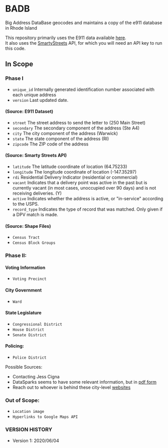 # BADB
Big Address DataBase geocodes and maintains a copy of the e911 database in Rhode Island

This repository primarily uses the E911 data available [here](https://www.rigis.org/datasets/e-911-sites). \
It also uses the [SmartyStreets](https://www.smartystreets.com/) API, for which you will need an API key to run this code.

## In Scope
### Phase I 
* `unique_id` Internally generated identification number associated with each unique address
* `version` Last updated date. 
#### (Source: E911 Dataset)
* `street` The street address to send the letter to (250 Main Street)
* `secondary` The secondary component of the address (Ste A4)
* `city` The city component of the address (Warwick)
* `state` The state component of the address (RI)
* `zipcode` The ZIP code of the address 
#### (Source: Smarty Streets API)
* `latitude` The latitude coordinate of location (64.75233)
* `longitude` The longitude coordinate of location (-147.35297)
* `rdi` Residential Delivery Indicator (residential or commercial)
* `vacant` Indicates that a delivery point was active in the past but is currently vacant (in most cases, unoccupied over 90 days) and is not receiving deliveries. (Y)
* `active` Indicates whether the address is active, or "in-service" according to the USPS.
* `record_type` Indicates the type of record that was matched. Only given if a DPV match is made.

#### (Source: Shape Files)
* `Census Tract`
* `Census Block Groups`

### Phase II:
#### Voting Information
* `Voting Precinct`
#### City Government
* `Ward`
#### State Legislature
* `Congressional District`
* `House District`
* `Senate District`
#### Policing:
* `Police District`

Possible Sources: 
- Contacting Jess Cigna
- DataSparks seems to have some relevant information, but in [pdf form](https://datasparkri.org/maps/)
- Reach out to whoever is behind these city-level [websites](cityofnewport.com/living-in-newport/gis-mapping)

### Out of Scope:
* `Location image`
* `Hyperlinks to Google Maps API`


### VERSION HISTORY
- Version 1: 2020/06/04
